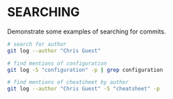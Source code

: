 # SEARCHING

Demonstrate some examples of searching for commits.  

```sh
# search for author
git log --author "Chris Guest" 

# find mentions of configuration
git log -S "configuration" -p | grep configuration

# find mentions of cheatsheet by author
git log --author "Chris Guest" -S "cheatsheet" -p
```
